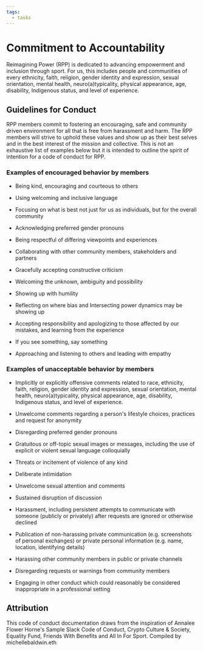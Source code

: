 ```yaml
---
tags:
  - tasks
---
```

# Commitment to Accountability

Reimagining Power (RPP) is dedicated to advancing empowerment and inclusion through sport. For us, this includes people and communities of every ethnicity, faith, religion, gender identity and expression, sexual orientation, mental health, neuro(a)typicality, physical appearance, age, disability, Indigenous status, and level of experience.

## Guidelines for Conduct

RPP members commit to fostering an encouraging, safe and community driven environment for all that is free from harassment and harm. The RPP members will strive to uphold these values and show up as their best selves and in the best interest of the mission and collective. This is not an exhaustive list of examples below but it is intended to outline the spirit of intention for a code of conduct for RPP.

### Examples of encouraged behavior by members

- Being kind, encouraging and courteous to others  

- Using welcoming and inclusive language  

- Focusing on what is best not just for us as individuals, but for the overall community  

- Acknowledging preferred gender pronouns  

- Being respectful of differing viewpoints and experiences  

- Collaborating with other community members, stakeholders and partners  

- Gracefully accepting constructive criticism  

- Welcoming the unknown, ambiguity and possibility  

- Showing up with humility  

- Reflecting on where bias and Intersecting power dynamics may be showing up  

- Accepting responsibility and apologizing to those affected by our mistakes, and learning from the experience  

- If you see something, say something

- Approaching and listening to others and leading with empathy

### **Examples of unacceptable behavior by members**

- Implicitly or explicitly offensive comments related to race, ethnicity, faith, religion, gender identity and expression, sexual orientation, mental health, neuro(a)typicality, physical appearance, age, disability, Indigenous status, and level of experience.  

- Unwelcome comments regarding a person's lifestyle choices, practices and request for anonymity  

- Disregarding preferred gender pronouns  

- Gratuitous or off-topic sexual images or messages, including the use of explicit or violent sexual language colloquially  

- Threats or incitement of violence of any kind  

- Deliberate intimidation  

- Unwelcome sexual attention and comments  

- Sustained disruption of discussion  

- Harassment, including persistent attempts to communicate with someone (publicly or privately) after requests are ignored or otherwise declined  

- Publication of non-harassing private communication (e.g. screenshots of personal exchanges) or private personal information (e.g. name, location, identifying details)  

- Harassing other community members in public or private channels  

- Disregarding requests or warnings from community members  

- Engaging in other conduct which could reasonably be considered inappropriate in a professional setting

## **Attribution**

This code of conduct documentation draws from the inspiration of Annalee Flower Horne's Sample Slack Code of Conduct, Crypto Culture & Society, Equality Fund, Friends With Benefits and All In For Sport. Compiled by michellebaldwin.eth